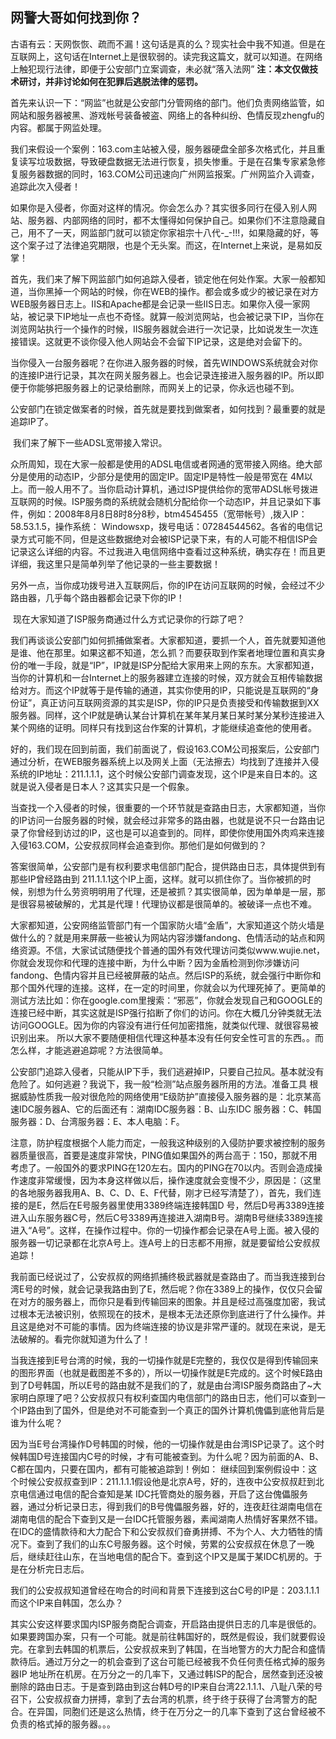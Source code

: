 ## 网警大哥如何找到你？

​		古语有云：天网恢恢、疏而不漏！这句话是真的么？现实社会中我不知道。但是在互联网上，这句话在Internet上是很软弱的。读完我这篇文，就可以知道。在网络上触犯现行法律，即便于公安部门立案调查，未必就“落入法网” **注：本文仅做技术研讨，并非讨论如何在犯罪后逃脱法律的惩罚。**

​		首先来认识一下：“网监”也就是公安部门分管网络的部门。他们负责网络监管，如网站和服务器被黑、游戏帐号装备被盗、网络上的各种纠纷、色情反现zhengfu的内容。都属于网监处理。

​		我们来假设一个案例：163.com主站被入侵，服务器硬盘全部多次格式化，并且重复读写垃圾数据，导致硬盘数据无法进行恢复，损失惨重。于是在召集专家紧急修复服务器数据的同时，163.COM公司迅速向广州网监报案。广州网监介入调查，追踪此次入侵者！

​		如果你是入侵者，你面对这样的情况。你会怎么办？其实很多同行在侵入别人网站、服务器、内部网络的同时，都不太懂得如何保护自己。如果你们不注意隐藏自己，用不了一天，网监部门就可以锁定你家祖宗十八代-_-!!!，如果隐藏的好，等这个案子过了法律追究期限，也是个无头案。而这，在Internet上来说，是易如反掌！

​		首先，我们来了解下网监部门如何追踪入侵者，锁定他在何处作案。大家一般都知道，当你黑掉一个网站的时候，你在WEB的操作。都会或多或少的被记录在对方WEB服务器日志上。IIS和Apache都是会记录一些IIS日志。如果你入侵一家网站，被记录下IP地址一点也不奇怪。就算一般浏览网站，也会被记录下IP，当你在浏览网站执行一个操作的时候，IIS服务器就会进行一次记录，比如说发生一次连接错误。这就更不谈你侵入他人网站会不会留下IP记录，这是绝对会留下的。

​		当你侵入一台服务器呢？在你进入服务器的时候，首先WINDOWS系统就会对你的连接IP进行记录，其次在网关服务器上。也会记录连接进入服务器的IP。所以即便于你能够把服务器上的记录给删除，而网关上的记录，你永远也碰不到。

​		公安部门在锁定做案者的时候，首先就是要找到做案者，如何找到？最重要的就是追踪IP了。

​		我们来了解下一些ADSL宽带接入常识。

​		众所周知，现在大家一般都是使用的ADSL电信或者网通的宽带接入网络。绝大部分是使用的动态IP，少部分是使用的固定IP。固定IP是特性一般是带宽在 4M以上。而一般人用不了。当你启动计算机，通过ISP提供给你的宽带ADSL帐号拨进互联网的时候。ISP服务商的系统就会随机分配给你一个动态IP，并且记录如下事件，例如：2008年8月8日8时8分8秒，btm4545455（宽带帐号）,拨入IP：58.53.1.5，操作系统： Windowsxp，拨号电话：07284544562。各省的电信记录方式可能不同，但是这些数据绝对会被ISP记录下来，有的人可能不相信ISP会记录这么详细的内容。不过我进入电信网络中查看过这种系统，确实存在！而且更详细，我这里只是简单列举了他记录的一些主要数据！

​		另外一点，当你成功拨号进入互联网后，你的IP在访问互联网的时候，会经过不少路由器，几乎每个路由器都会记录下你的IP！

​		现在大家知道了ISP服务商通过什么方式记录你的行踪了吧？

​		我们再谈谈公安部门如何抓捕做案者。大家都知道，要抓一个人，首先就要知道他是谁、他在那里。如果这都不知道，怎么抓？而要获取到作案者地理位置和真实身份的唯一手段，就是“IP”，IP就是ISP分配给大家用来上网的东东。大家都知道，当你的计算机和一台Internet上的服务器建立连接的时候，双方就会互相传输数据给对方。而这个IP就等于是传输的通道，其实你使用的IP，只能说是互联网的“身份证”，真正访问互联网资源的其实是ISP，你的IP只是负责接受和传输数据到XX服务器。同样，这个IP就是确认某台计算机在某年某月某日某时某分某秒连接进入某个网络的证明。同样只有找到这台作案的计算机，才能继续追查他的使用者。

​		好的，我们现在回到前面，我们前面说了，假设163.COM公司报案后，公安部门通过分析，在WEB服务器系统上以及网关上面（无法擦去）均找到了连接并入侵系统的IP地址：211.1.1.1，这个时候公安部门调查发现，这个IP是来自日本的。这就是说入侵者是日本人？这其实只是一个假象。

​		当查找一个入侵者的时候，很重要的一个环节就是查路由日志，大家都知道，当你的IP访问一台服务器的时候，就会经过非常多的路由器，也就是说不只一台路由记录了你曾经到访过的IP，这也是可以追查到的。同样，即使你使用国外肉鸡来连接入侵163.COM，公安叔叔同样会追查到你。那他们是如何做到的？

​		答案很简单，公安部门是有权利要求电信部门配合，提供路由日志，具体提供到有那些IP曾经路由到 211.1.1.1这个IP上面，这样。就可以抓住你了。当你被抓的时候，别想为什么劳资明明用了代理，还是被抓？其实很简单，因为单单是一层，那是很容易被破解的，尤其是代理！代理协议都是很简单的。被破译一点也不难。

​		大家都知道，公安网络监管部门有一个国家防火墙“金盾”，大家知道这个防火墙是做什么的？就是用来屏蔽一些被认为网站内容涉嫌fandong、色情活动的站点和网络资源。不信，大家试试随便找个普通的国外有效代理访问类似www.wujie.net，你就会发现你和代理的连接中断，为什么中断？因为金盾检测到你涉嫌访问fandong、色情内容并且已经被屏蔽的站点。然后ISP的系统，就会强行中断你和那个国外代理的连接。这样，在一定的时间里，你就会以为代理死掉了。更简单的测试方法比如：你在google.com里搜索：“邪恶”，你就会发现自己和GOOGLE的连接已经中断，其实这就是ISP强行掐断了你们的访问。你在大概几分钟类就无法访问GOOGLE。因为你的内容没有进行任何加密措施，就类似代理、就很容易被识别出来。
所以大家不要随便相信代理这种基本没有任何安全性可言的东西。。而怎么样，才能逃避追踪呢？方法很简单。

​		公安部门追踪入侵者，只能从IP下手，我们逃避掉IP，只要自己拉风。基本就没有危险了。如何逃避？我说下，我一般“检测”站点服务器所用的方法。准备工具 根据威胁性质我一般对很危险的网络使用“E级防护”直接侵入服务器的是：北京某高速IDC服务器A、它的后面还有：湖南IDC服务器：B、山东IDC 服务器：C、韩国服务器：D、台湾服务器：E、本人电脑：F。

​		注意，防护程度根据个人能力而定，一般我这种级别的入侵防护要求被控制的服务器质量很高，首要是速度非常快，PING值如果国外的两台高于：150，那就不用考虑了。一般国外的要求PING在120左右。国内的PING在70以内。否则会造成操作速度非常缓慢，因为本身这样做以后，操作速度就会变慢不少，原因是：（这里的各地服务器我用A、B、C、D、E、F代替，刚才已经写清楚了），首先，我们连接的是E，然后在E号服务器里使用3389终端连接韩国D 号，然后D号再3389连接进入山东服务器C号，然后C号3389再连接进入湖南B号。湖南B号继续3389连接进入“A号”。这样，在操作过程中。你的一切操作都会记录在A号上面。被入侵的服务器一切记录都在北京A号上。连A号上的日志都不用擦，就是要留给公安叔叔追踪！

​		我前面已经说过了，公安叔叔的网络抓捕终极武器就是查路由了。而当我连接到台湾E号的时候，就会记录我路由到了E，然后呢？你在3389上的操作，仅仅只会留在对方的服务器上，而你只是看到传输回来的图象。并且是经过高强度加密，我试过根本无法被识别，依照现在的技术，是根本无法还原你到底进行了什么操作。并且这是绝对不可能的事情。因为终端连接的协议是非常严谨的。就现在来说，是无法破解的。看完你就知道为什么了！

​		当我连接到E号台湾的时候，我的一切操作就是E完整的，我仅仅是得到传输回来的图形界面（也就是截图差不多的），所以一切操作就是E完成的。这个时候E路由到了D号韩国，所以E号的路由就不是我们的了，就是由台湾ISP服务商路由了~大家明白原理了吧？公安叔叔只有权利查国内电信部门的路由日志，他们可以查到一个IP路由到了国外，但是绝对不可能查到一个真正的国外计算机傀儡到底他背后是谁为什么呢？

​		因为当E号台湾操作D号韩国的时候，他的一切操作就是由台湾ISP记录了。这个时候韩国D号连接国内C号的时候，才有可能被查到。为什么呢？因为前面的A、B、C都在国内，只要在国内，都有可能被追踪到！例如：
继续回到案例假设中：这个时候公安叔叔查到IP：211.1.1.1假设他是北京A号，好的，连夜中公安叔叔赶到北京电信通过电信的配合查知是某 IDC托管商处的服务器，开启了这台傀儡服务器，通过分析记录日志，得到我们的B号傀儡服务器，好的，连夜赶往湖南电信在湖南电信的配合下查到又是一台IDC托管服务器，素闻湖南人热情好客果然不错。在IDC的盛情款待和大力配合下和公安叔叔们奋勇拼搏、不为个人、大力牺牲的情况下。查到了我们的山东C号服务器。这个时候，劳累的公安叔叔在休息了一晚后，继续赶往山东，在当地电信的配合下。查到这个IP又是属于某IDC机房的。于是在分析完日志后。

​		我们的公安叔叔知道曾经在吻合的时间和背景下连接到这台C号的IP是：203.1.1.1而这个IP来自韩国，怎么办？

​		其实公安这样要求国内ISP服务商配合调查，开启路由提供日志的几率是很低的。如果要跨国办案，只有一个可能。就是前往韩国好的，既然是假设，我们就要假设完。在拿到去韩国的机票后，公安叔叔来到了韩国，在当地警方的大力配合和盛情款待后。通过万分之一的机会查到了这台可能已经被我不负任何责任格式掉的服务器IP 地址所在机房。在万分之一的几率下，又通过韩ISP的配合，居然查到还没被删除的路由日志。于是查到路由到这台韩D号的IP来自台湾22.1.1.1、八耻八荣的号召下，公安叔叔奋力拼搏，拿到了去台湾的机票，终于终于获得了台湾警方的配合。在异国，同胞们还是这么热情，终于在万分之一的几率下查到了这台曾经被不负责的格式掉的服务器。。。

​		
